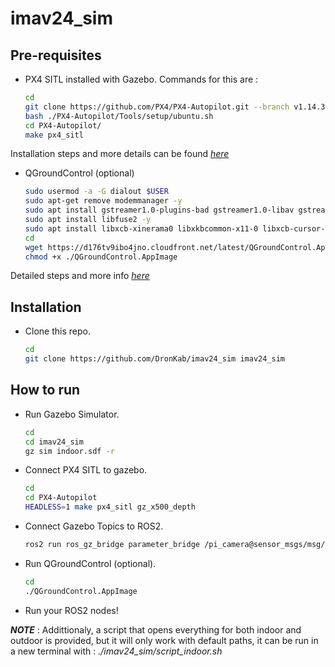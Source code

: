 # imav24_sim

## Pre-requisites

- PX4 SITL installed with Gazebo. Commands for this are : 

    ```sh
    cd
    git clone https://github.com/PX4/PX4-Autopilot.git --branch v1.14.3
    bash ./PX4-Autopilot/Tools/setup/ubuntu.sh
    cd PX4-Autopilot/
    make px4_sitl
    ```

Installation steps and more details can be found *[here](https://docs.px4.io/main/en/ros2/user_guide.html#install-px4)*

 - QGroundControl (optional)

    ```sh
    sudo usermod -a -G dialout $USER
    sudo apt-get remove modemmanager -y
    sudo apt install gstreamer1.0-plugins-bad gstreamer1.0-libav gstreamer1.0-gl -y
    sudo apt install libfuse2 -y
    sudo apt install libxcb-xinerama0 libxkbcommon-x11-0 libxcb-cursor-dev -y
    cd
    wget https://d176tv9ibo4jno.cloudfront.net/latest/QGroundControl.AppImage
    chmod +x ./QGroundControl.AppImage
    ```

Detailed steps and more info *[here](https://docs.qgroundcontrol.com/master/en/qgc-user-guide/getting_started/download_and_install.html)*

## Installation

- Clone this repo.

    ```sh
    cd
    git clone https://github.com/DronKab/imav24_sim imav24_sim
    ```


## How to run

- Run Gazebo Simulator.

    ```sh
    cd
    cd imav24_sim
    gz sim indoor.sdf -r
    ```

- Connect PX4 SITL to gazebo.

    ```sh
    cd 
    cd PX4-Autopilot
    HEADLESS=1 make px4_sitl gz_x500_depth
    ```

- Connect Gazebo Topics to ROS2.
    ```sh
    ros2 run ros_gz_bridge parameter_bridge /pi_camera@sensor_msgs/msg/Image[ignition.msgs.Image /pi_camera_info@sensor_msgs/msg/CameraInfo[ignition.msgs.CameraInfo /camera@sensor_msgs/msg/Image[ignition.msgs.Image /camera_info@sensor_msgs/msg/CameraInfo[ignition.msgs.CameraInfo
    ```

- Run QGroundControl (optional).
    ```sh
    cd
    ./QGroundControl.AppImage
    ```

- Run your ROS2 nodes! 

*__NOTE__* : Addittionaly, a script that opens everything for both indoor and outdoor is provided, but it will only work with default paths, it can be run in a new terminal with : *./imav24_sim/script_indoor.sh*
